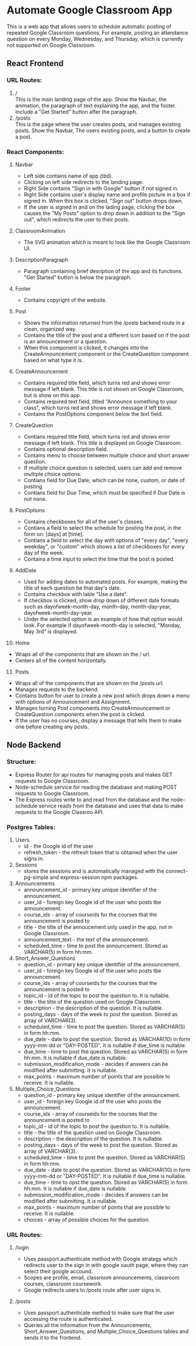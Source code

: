 # Automate Google Classroom App

This is a web app that allows users to schedule automatic posting of repeated Google Classroom questions. For example, posting an attendance question on every Monday, Wednesday, and Thursday, which is currently not supported on Google Classroom.

## React Frontend

### URL Routes:

1. /  
   This is the main landing page of the app. Show the Navbar, the animation, the paragraph of text explaining the app, and the footer. Include a "Get Started" button after the paragraph.
2. /posts  
   This is the page where the user creates posts, and manages existing posts. Show the Navbar, The users existing posts, and a button to create a post.

### React Components:

1. Navbar

   - Left side contains name of app \(tbd\).
   - Clicking on left side redirects to the landing page.
   - Right Side contains "Sign in with Google" button if not signed in.
   - Right Side contains user's display name and profile picture in a box if signed in. When this box is clicked, "Sign out" button drops down.
   - If the user is signed in and on the lading page, clicking the box causes the "My Posts" option to drop down in addition to the "Sign out", which redirects the user to their posts.

2. ClassroomAnimation

   - The SVG animation which is meant to look like the Google Classroom UI.

3. DescriptionParagraph

   - Paragraph containing brief desription of the app and its functions. "Get Started" button is below the paragraph.

4. Footer

   - Contains copyright of the website.

5. Post

   - Shows the information returned from the /posts backend route in a clean, organized way.
   - Contains the title of the post and a different icon based on if the post is an announcement or a question.
   - When this component is clicked, it changes into the CreateAnnouncement component or the CreateQuestion component based on what type it is.

6. CreateAnnouncement

   - Contains required title field, which turns red and shows error message if left blank. This title is not shown on Google Classroom, but is show on this app.
   - Contains required text field, titled "Announce something to your class", which turns red and shows error message if left blank.
   - Contains the PostOptions component below the text field.

7. CreateQuestion

   - Contians required title field, which turns red and shows error message if left blank. This title is displayed on Google Classroom.
   - Contains optional description field.
   - Contains menu to choose between multiple choice and short answer question.
   - If multiple choice question is selected, users can add and remove multiple choice options.
   - Contians field for Due Date, which can be none, custom, or date of posting.
   - Contians field for Due Time, which must be specified if Due Date is not none.

8. PostOptions

   - Contains checkboxes for all of the user's classes.
   - Contians a field to select the schedule for posting the post, in the form on: \[days\] at \[time\].
   - Contians a field to select the day with options of "every day", "every weekday", or "custom" which shows a list of checkboxes for every day of the week.
   - Contains a time input to select the time that the post is posted.

9. AddDate

   - Used for adding dates to automated posts. For example, making the title of each question be that day's date.
   - Contains checkbox with lable "Use a date".
   - If checkbox is clicked, show drop down of different date formats such as dayofweek-month-day, month-day, month-day-year, dayofweek-month-day-year.
   - Under the selected option is an example of how that option would look. For example if dayofweek-month-day is selected, "Monday, May 3rd" is displayed.

10. Home

- Wraps all of the components that are shown on the / url.
- Centers all of the content horizontally.

11. Posts

- Wraps all of the components that are shown on the /posts url.
- Manages requests to the backend.
- Contains button for user to create a new post which drops down a menu with options of Announcement and Assignment.
- Manages turning Post components into CreateAnnouncement or CreateQuestion components when the post is clicked.
- If the user has no courses, display a message that tells them to make one before creating any posts.

## Node Backend

### Structure:

- Express Router for api routes for managing posts and makes GET requests to Google Classroom.
- Node-schedule service for reading the database and making POST requests to Google Classroom.
- The Express routes write to and read from the database and the node-schedule service reads from the database and uses that data to make requests to the Google Classroo API.

### Postgres Tables:

1. Users
   - id - the Google id of the user
   - refresh_token - the refresh token that is obtained when the user signs in.
2. Sessions
   - stores the sessions and is automatically managed with the connect-pg-simple and express-session npm packages.
3. Announcements
   - announcement_id - primary key unique identifier of the announcement.
   - user_id - foreign key Google id of the user who posts tbe announcement.
   - course_ids - array of courseids for the courses that the announcement is posted to
   - title - the title of the annoucement only used in the app, not in Google Classroom.
   - announcement_text - the text of the announcement.
   - scheduled_time - time to post the announcement. Stored as VARCHAR\(5\) in form hh:mm.
4. Short_Answer_Questions
   - question_id - primary key unique identifier of the announcement.
   - user_id - foreign key Google id of the user who posts tbe announcement.
   - course_ids - array of courseids for the courses that the announcement is posted to
   - topic_id - id of the topic to post the question to. It is nullable.
   - title - the title of the question used on Google Classroom.
   - description - the description of the question. It is nullable.
   - posting_days - days of the week to post the question. Stored as array of VARCHAR\(3\).
   - scheduled_time - time to post the question. Stored as VARCHAR\(5\) in form hh:mm.
   - due_date - date to post the question. Stored as VARCHAR\(10\) in form yyyy-mm-dd or "DAY-POSTED". It is nullable if due_time is nullable.
   - due_time - time to post the question. Stored as VARCHAR\(5\) in form hh:mm. It is nullable if due_date is nullable.
   - submission_modification_mode - decides if answers can be modified after submitting. It is nullable.
   - max_points - maximum number of points that are possible to receive. It is nullable.
5. Multiple_Choice_Questions
   - question_id - primary key unique identifier of the announcement.
   - user_id - foreign key Google id of the user who posts tbe announcement.
   - course_ids - array of courseids for the courses that the announcement is posted to
   - topic_id - id of the topic to post the question to. It is nullable.
   - title - the title of the question used on Google Classroom.
   - description - the description of the question. It is nullable.
   - posting_days - days of the week to post the question. Stored as array of VARCHAR\(3\).
   - scheduled_time - time to post the question. Stored as VARCHAR\(5\) in form hh:mm.
   - due_date - date to post the question. Stored as VARCHAR\(10\) in form yyyy-mm-dd or "DAY-POSTED". It is nullable if due_time is nullable.
   - due_time - time to opst the question. Stored as VARCHAR\(5\) in form hh:mm. It is nullable if due_date is nullable.
   - submission_modification_mode - decides if answers can be modified after submitting. It is nullable.
   - max_points - maximum number of points that are possible to receive. It is nullable.
   - choices - array of possible choices for the question.

### URL Routes:

1. /login

   - Uses passport.authenticate method with Google strategy which redirects user to the sign in with google oauth page, where they can select their google accound.
   - Scopes are profile, email, classroom announcements, classroom courses, classroom coursework.
   - Google redirects users to /posts route after user signs in.

2. /posts
   - Uses passport.authenticate method to make sure that the user accessing the route is authenticated.
   - Queries all the information from the Announcements, Short_Answer_Questions, and Multiple_Choice_Questions tables and sends it to the frontend.
